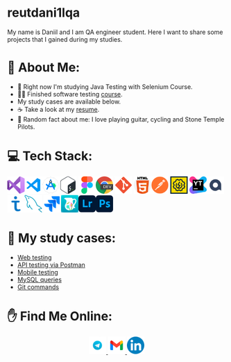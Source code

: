 # reutdani1lqa

My name is Daniil and I am QA engineer student. Here I want to share some projects that I gained during my studies.

# 💫 About Me:
- 💢 Right now I'm studying Java Testing with Selenium Course.
- 👩‍💻 Finished software testing [course](https://drive.google.com/file/d/1uZAMwS7Z9lq6vdX-chYZvD41Swz9LzZF/view?usp=drive_link).
- My study cases are available below.
- ☕ Take a look at my [resume](https://drive.google.com/file/d/1G44akYksEdiI15ynK8sRDI7l2-QT9dSd/view?usp=drive_link).
- 🎸 Random fact about me: I love playing guitar, cycling and Stone Temple Pilots. 

# 💻 Tech Stack:
<img src="https://github.com/reutdani1lqa/reutdani1lqa/blob/main/images/vs.png" width="40" height="40"><img src="https://github.com/reutdani1lqa/reutdani1lqa/blob/main/images/vscode.png" width="40" height="40"><img src="https://github.com/reutdani1lqa/reutdani1lqa/blob/main/images/android-studio.png" width="40" height="40"><img src="https://github.com/reutdani1lqa/reutdani1lqa/blob/main/images/bash.png" width="40" height="40"> <img src="https://github.com/reutdani1lqa/reutdani1lqa/blob/main/images/figma.png" width="40" height="40"><img src="https://github.com/reutdani1lqa/reutdani1lqa/blob/main/images/devtools.png" width="40" height="40"> <img src="https://github.com/reutdani1lqa/reutdani1lqa/blob/main/images/Git.png" width="40" height="40"> <img src="https://github.com/reutdani1lqa/reutdani1lqa/blob/main/images/html5.png" width="40" height="40"><img src="https://github.com/reutdani1lqa/reutdani1lqa/blob/main/images/postman.png" width="40" height="40">  <img src="https://github.com/reutdani1lqa/reutdani1lqa/blob/main/images/soapui.png" width="40" height="40"> <img src="https://github.com/reutdani1lqa/reutdani1lqa/blob/main/images/youtrack.png" width="40" height="40"><img src="https://github.com/reutdani1lqa/reutdani1lqa/blob/main/images/Qase.png" width="40" height="40"><img src="https://github.com/reutdani1lqa/reutdani1lqa/blob/main/images/test-it.png" width="40" height="40"><img src="https://github.com/reutdani1lqa/reutdani1lqa/blob/main/images/mysql.png" width="40" height="40">  <img src="https://github.com/reutdani1lqa/reutdani1lqa/blob/main/images/jira.png" width="40" height="40"><img src="https://github.com/reutdani1lqa/reutdani1lqa/blob/main/images/charles.png" width="40" height="40"><img src="https://github.com/reutdani1lqa/reutdani1lqa/blob/main/images/lightroom.png" width="40" height="40"><img src="https://github.com/reutdani1lqa/reutdani1lqa/blob/main/images/photoshop.png" width="40" height="40">

# 👀 My study cases:
- [Web testing](https://github.com/reutdani1lqa/web_testing)
- [API testing via Postman](https://github.com/reutdani1lqa/api_testing)
- [Mobile testing](https://github.com/reutdani1lqa/mobile_testing)
- [MySQL queries](https://github.com/reutdani1lqa/mysql)
- [Git commands](https://github.com/reutdani1lqa/git)

# ✋ Find Me Online:</h1>
  <div align="center">
  <a href="https://t.me/dnclq" target="_blank">
  <img src="https://github.com/reutdani1lqa/reutdani1lqa/blob/main/images/tg.png" width="40" height="40">
  </a>
  <a href="mailto:workdnl21@gmail.com" target="_blank">
  <img src="https://github.com/reutdani1lqa/reutdani1lqa/blob/main/images/gmail.png" width="40" height="40">
  </a>
  <a href="https://linkedin.com/in/reutdani1lqa" target="_blank">
  <img src="https://github.com/reutdani1lqa/reutdani1lqa/blob/main/images/linkedin.png" width="40" height="40">
  </a>
  </div>

